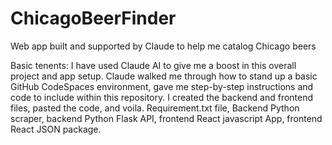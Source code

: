 # ChicagoBeerFinder
Web app built and supported by Claude to help me catalog Chicago beers

Basic tenents: I have used Claude AI to give me a boost in this overall project and app setup.
Claude walked me through how to stand up a basic GitHub CodeSpaces environment, gave me step-by-step instructions and code
to include within this repository. I created the backend and frontend files, pasted the code, and voila. 
Requirement.txt file, Backend Python scraper, backend Python Flask API, frontend React javascript App, frontend React JSON package. 